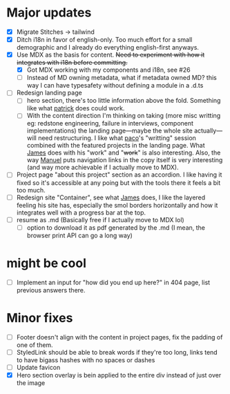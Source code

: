 # Major updates
- [x] Migrate Stitches -> tailwind
- [x] Ditch i18n in favor of english-only. Too much effort for a small demographic and I already do everything english-first anyways.
- [x] Use MDX as the basis for content. ~~Need to experiment with how it integrates with i18n before committing.~~
    - [x] Got MDX working with my components and i18n, see #26
    - [ ] Instead of MD owning metadata, what if metadata owned MD? this way I can have typesafety without defining a module in a .d.ts
- [ ] Redesign landing page
    - [ ] hero section, there's too little information above the fold. Something like what [patrick](https://www.patrickaltair.com/) does could work.
    - [ ] With the content direction I'm thinking on taking (more misc writting eg: redstone engineering, failure in interviews, component implementations) the landing page—maybe the whole site actually—will need restructuring. I like what [paco](https://paco.me/)'s "writting" session combined with the featured projects in the landing page. What [James](https://jm.sv/) does with his "work" and "~~work~~" is also interesting. Also, the way [Manuel](https://manuelmoreale.com/) puts navigation links in the copy itself is very interesting (and way more achievable if I actually move to MDX).
- [ ] Project page "about this project" section as an accordion. I like having it fixed so it's accessible at any poing but with the tools there it feels a bit too much.
- [ ] Redesign site "Container", see what [James](https://jm.sv/) does, I like the layered feeling his site has, especially the smol borders horizontally and how it integrates well with a progress bar at the top.
- [ ] resume as .md (Basically free if I actually move to MDX lol)
    - [ ] option to download it as pdf generated by the .md (I mean, the browser print API can go a long way)

# might be cool
- [ ] Implement an input for "how did you end up here?" in 404 page, list previous answers there.

# Minor fixes
- [ ] Footer doesn't align with the content in project pages, fix the padding of one of them.
- [ ] StyledLink should be able to break words if they're too long, links tend to have bigass hashes with no spaces or dashes 
- [ ] Update favicon
- [x] Hero section overlay is bein applied to the entire div instead of just over the image
